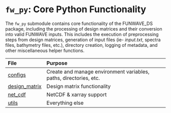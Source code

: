 # `fw_py`: Core Python Functionality

The `fw_py` submodule contains core functionality of the FUNWAVE_DS package, including the processing of design matrices and their conversion into valid FUNWAVE inputs. This includes the execution of preprocessing steps from design matrices, generation of input files (ie- *input.txt*, spectra files, bathymetry files, etc.), directory creation, logging of metadata, and other miscellaneous helper functions.


|File| Purpose|
|:--|:--|
|[configs](./configs) | Create and manage environment variables, paths, directories, etc. | 
|[design_matrix](./design_matrix) | Design matrix functionality | 
|[net_cdf](./net_cdf) | NetCDF & xarray support | 
|[utils](./net_cdf) | Everything else| 
